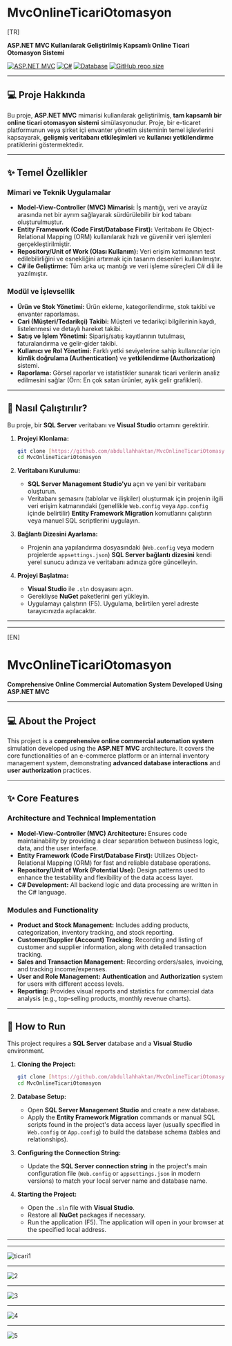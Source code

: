 # MvcOnlineTicariOtomasyon

[TR]

**ASP.NET MVC Kullanılarak Geliştirilmiş Kapsamlı Online Ticari Otomasyon Sistemi**

[![ASP.NET MVC](https://img.shields.io/badge/Framework-ASP.NET_MVC-602C78.svg)](https://dotnet.microsoft.com/apps/aspnet/mvc)
[![C#](https://img.shields.io/badge/Language-C%23-blue.svg)](https://docs.microsoft.com/en-us/dotnet/csharp/)
[![Database](https://img.shields.io/badge/Database-SQL_Server-CC2927.svg)](https://www.microsoft.com/en-us/sql-server)
[![GitHub repo size](https://img.shields.io/github/repo-size/abdullahhaktan/MvcOnlineTicariOtomasyon)](https://github.com/abdullahhaktan/MvcOnlineTicariOtomasyon)

---

## 💻 Proje Hakkında

Bu proje, **ASP.NET MVC** mimarisi kullanılarak geliştirilmiş, **tam kapsamlı bir online ticari otomasyon sistemi** simülasyonudur. Proje, bir e-ticaret platformunun veya şirket içi envanter yönetim sisteminin temel işlevlerini kapsayarak, **gelişmiş veritabanı etkileşimleri** ve **kullanıcı yetkilendirme** pratiklerini göstermektedir.

---

## ✨ Temel Özellikler

### Mimari ve Teknik Uygulamalar
* **Model-View-Controller (MVC) Mimarisi:** İş mantığı, veri ve arayüz arasında net bir ayrım sağlayarak sürdürülebilir bir kod tabanı oluşturulmuştur.
* **Entity Framework (Code First/Database First):** Veritabanı ile Object-Relational Mapping (ORM) kullanılarak hızlı ve güvenilir veri işlemleri gerçekleştirilmiştir.
* **Repository/Unit of Work (Olası Kullanım):** Veri erişim katmanının test edilebilirliğini ve esnekliğini artırmak için tasarım desenleri kullanılmıştır.
* **C# ile Geliştirme:** Tüm arka uç mantığı ve veri işleme süreçleri C# dili ile yazılmıştır.

### Modül ve İşlevsellik
* **Ürün ve Stok Yönetimi:** Ürün ekleme, kategorilendirme, stok takibi ve envanter raporlaması.
* **Cari (Müşteri/Tedarikçi) Takibi:** Müşteri ve tedarikçi bilgilerinin kaydı, listelenmesi ve detaylı hareket takibi.
* **Satış ve İşlem Yönetimi:** Sipariş/satış kayıtlarının tutulması, faturalandırma ve gelir-gider takibi.
* **Kullanıcı ve Rol Yönetimi:** Farklı yetki seviyelerine sahip kullanıcılar için **kimlik doğrulama (Authentication)** ve **yetkilendirme (Authorization)** sistemi.
* **Raporlama:** Görsel raporlar ve istatistikler sunarak ticari verilerin analiz edilmesini sağlar (Örn: En çok satan ürünler, aylık gelir grafikleri).

---

## 🚀 Nasıl Çalıştırılır?

Bu proje, bir **SQL Server** veritabanı ve **Visual Studio** ortamını gerektirir.

1.  **Projeyi Klonlama:**
    ```bash
    git clone [https://github.com/abdullahhaktan/MvcOnlineTicariOtomasyon](https://github.com/abdullahhaktan/MvcOnlineTicariOtomasyon)
    cd MvcOnlineTicariOtomasyon
    ```

2.  **Veritabanı Kurulumu:**
    * **SQL Server Management Studio'yu** açın ve yeni bir veritabanı oluşturun.
    * Veritabanı şemasını (tablolar ve ilişkiler) oluşturmak için projenin ilgili veri erişim katmanındaki (genellikle `Web.config` veya `App.config` içinde belirtilir) **Entity Framework Migration** komutlarını çalıştırın veya manuel SQL scriptlerini uygulayın.

3.  **Bağlantı Dizesini Ayarlama:**
    * Projenin ana yapılandırma dosyasındaki (`Web.config` veya modern projelerde `appsettings.json`) **SQL Server bağlantı dizesini** kendi yerel sunucu adınıza ve veritabanı adınıza göre güncelleyin.

4.  **Projeyi Başlatma:**
    * **Visual Studio** ile `.sln` dosyasını açın.
    * Gerekliyse **NuGet** paketlerini geri yükleyin.
    * Uygulamayı çalıştırın (F5). Uygulama, belirtilen yerel adreste tarayıcınızda açılacaktır.

---
---

[EN]

# MvcOnlineTicariOtomasyon

**Comprehensive Online Commercial Automation System Developed Using ASP.NET MVC**

---

## 💻 About the Project

This project is a **comprehensive online commercial automation system** simulation developed using the **ASP.NET MVC** architecture. It covers the core functionalities of an e-commerce platform or an internal inventory management system, demonstrating **advanced database interactions** and **user authorization** practices.

---

## ✨ Core Features

### Architecture and Technical Implementation
* **Model-View-Controller (MVC) Architecture:** Ensures code maintainability by providing a clear separation between business logic, data, and the user interface.
* **Entity Framework (Code First/Database First):** Utilizes Object-Relational Mapping (ORM) for fast and reliable database operations.
* **Repository/Unit of Work (Potential Use):** Design patterns used to enhance the testability and flexibility of the data access layer.
* **C# Development:** All backend logic and data processing are written in the C# language.

### Modules and Functionality
* **Product and Stock Management:** Includes adding products, categorization, inventory tracking, and stock reporting.
* **Customer/Supplier (Account) Tracking:** Recording and listing of customer and supplier information, along with detailed transaction tracking.
* **Sales and Transaction Management:** Recording orders/sales, invoicing, and tracking income/expenses.
* **User and Role Management:** **Authentication** and **Authorization** system for users with different access levels.
* **Reporting:** Provides visual reports and statistics for commercial data analysis (e.g., top-selling products, monthly revenue charts).

---

## 🚀 How to Run

This project requires a **SQL Server** database and a **Visual Studio** environment.

1.  **Cloning the Project:**
    ```bash
    git clone [https://github.com/abdullahhaktan/MvcOnlineTicariOtomasyon](https://github.com/abdullahhaktan/MvcOnlineTicariOtomasyon)
    cd MvcOnlineTicariOtomasyon
    ```

2.  **Database Setup:**
    * Open **SQL Server Management Studio** and create a new database.
    * Apply the **Entity Framework Migration** commands or manual SQL scripts found in the project's data access layer (usually specified in `Web.config` or `App.config`) to build the database schema (tables and relationships).

3.  **Configuring the Connection String:**
    * Update the **SQL Server connection string** in the project's main configuration file (`Web.config` or `appsettings.json` in modern versions) to match your local server name and database name.

4.  **Starting the Project:**
    * Open the `.sln` file with **Visual Studio**.
    * Restore all **NuGet** packages if necessary.
    * Run the application (F5). The application will open in your browser at the specified local address.

---
---

![ticari1](https://github.com/user-attachments/assets/a96b1ec2-4b44-426b-ab50-38c52a081741)

---

![2](https://github.com/user-attachments/assets/1e45f0e3-f247-40b4-b72f-ccfdaa1865e9)

---

![3](https://github.com/user-attachments/assets/6a0509ad-5097-4d97-a23a-b83b1324b7ac)

---
![4](https://github.com/user-attachments/assets/0ced139e-dbc4-4f4a-ae7b-65257ac7b98a)

---

![5](https://github.com/user-attachments/assets/a9ec9439-dae3-4c4e-89e6-52b2b5d653a7)
